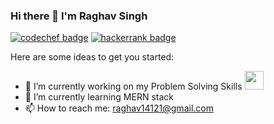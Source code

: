 ### Hi there 👋 I'm Raghav Singh


[![codechef badge](https://img.shields.io/badge/rudrakshi99-30302f?style=flat&logo=codechef)](https://www.codechef.com/users/raghu_11)
[![hackerrank badge](https://img.shields.io/badge/sonirudrakshi99-30302f?style=flat&logo=hackerrank)](https://www.hackerrank.com/raghu_14)

Here are some ideas to get you started:

- 🔭 I’m currently working on my Problem Solving Skills <img src="https://media.giphy.com/media/WUlplcMpOCEmTGBtBW/giphy.gif" width="30">
- 🌱 I’m currently learning MERN stack
- 📫 How to reach me: raghav14121@gmail.com

